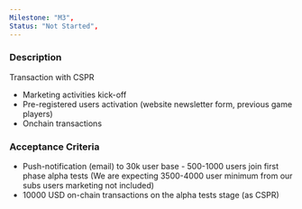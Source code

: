 ```yaml
---
Milestone: "M3",
Status: "Not Started",
---
```

<!--lang:en--> 
### Description

Transaction with CSPR

- Marketing activities kick-off
- Pre-registered users activation (website newsletter form, previous game players)
- Onchain transactions


### Acceptance Criteria
- Push-notification (email) to 30k user base - 500-1000 users join first phase alpha tests (We are expecting 3500-4000 user minimum from our subs users marketing not included)
- 10000 USD on-chain transactions on the alpha tests stage (as CSPR)